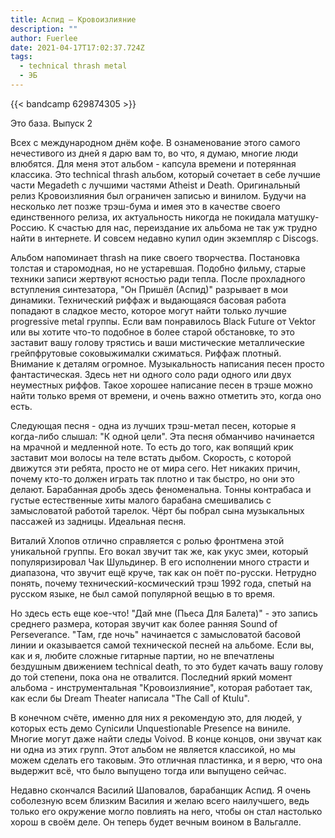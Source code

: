 ```yaml
---
title: Аспид — Кровоизлияние
description: ""
author: Fuerlee
date: 2021-04-17T17:02:37.724Z
tags:
  - technical thrash metal
  - ЭБ
---
```

{{< bandcamp 629874305 >}}

Это база. Выпуск 2

Всех с международном днём кофе. В ознаменование этого самого нечестивого из дней я дарю вам то, во что, я думаю, многие люди влюбятся. Для меня этот альбом - капсула времени и потерянная классика. Это technical thrash альбом, который сочетает в себе лучшие части Megadeth с лучшими частями Atheist и Death. Оригинальный релиз Кровоизлияния был ограничен записью и винилом. Будучи на несколько лет позже трэш-бума и имея это в качестве своего единственного релиза, их актуальность никогда не покидала матушку-Россию. К счастью для нас, переиздание их альбома не так уж трудно найти в интернете. И совсем недавно купил один экземпляр с Discogs.



Альбом напоминает thrash на пике своего творчества. Постановка толстая и старомодная, но не устаревшая. Подобно фильму, старые техники записи жертвуют ясностью ради тепла. После прохладного вступления синтезатора, "Он Пришёл (Аспид)" разрывает в мои динамики. Технический риффаж и выдающаяся басовая работа попадают в сладкое место, которое могут найти только лучшие progressive metal группы. Если вам понравилось Black Future от Vektor или вы хотите что-то подобное в более старой обстановке, то это заставит вашу голову трястись и ваши мистические металлические грейпфрутовые соковыжималки сжиматься. Риффаж плотный. Внимание к деталям огромное. Музыкальность написания песен просто фантастическая. Здесь нет ни одного соло ради одного или двух неуместных риффов. Такое хорошее написание песен в трэше можно найти только время от времени, и очень важно отметить это, когда оно есть.



Следующая песня - одна из лучших трэш-метал песен, которые я когда-либо слышал: "К одной цели". Эта песня обманчиво начинается на мрачной и медленной ноте. То есть до того, как вопящий крик заставит мои волосы на теле встать дыбом. Скорость, с которой движутся эти ребята, просто не от мира сего. Нет никаких причин, почему кто-то должен играть так плотно и так быстро, но они это делают. Барабанная дробь здесь феноменальна. Тонны контрабаса и густые естественные хиты малого барабана смешивались с замысловатой работой тарелок. Чёрт бы побрал сына музыкальных пассажей из задницы. Идеальная песня.



Виталий Хлопов отлично справляется с ролью фронтмена этой уникальной группы. Его вокал звучит так же, как укус змеи, который популяризировал Чак Шульдинер. В его исполнении много страсти и диапазона, что звучит ещё круче, так как он поёт по-русски. Нетрудно понять, почему технический-космический трэш 1992 года, спетый на русском языке, не был самой популярной вещью в то время.



Но здесь есть еще кое-что! "Дай мне (Пьеса Для Балета)" - это запись среднего размера, которая звучит как более ранняя Sound of Perseverance. "Там, где ночь" начинается с замысловатой басовой линии и оказывается самой технической песней на альбоме. Если вы, как и я, любите сложные гитарные партии, но не впечатлены бездушным движением technical death, то это будет качать вашу голову до той степени, пока она не отвалится. Последний яркий момент альбома - инструментальная "Кровоизлияние", которая работает так, как если бы Dream Theater написала "The Call of Ktulu".



В конечном счёте, именно для них я рекомендую это, для людей, у которых есть демо Cynicили Unquestionable Presence на виниле. Многие могут даже найти следы Voivod. В конце концов, они звучат как ни одна из этих групп. Этот альбом не является классикой, но мы можем сделать его таковым. Это отличная пластинка, и я верю, что она выдержит всё, что было выпущено тогда или выпущено сейчас.



Недавно скончался Василий Шаповалов, барабанщик Аспид. Я очень соболезную всем близким Василия и желаю всего наилучшего, ведь только его окружение могло повлиять на него, чтобы он стал настолько хорош в своём деле. Он теперь будет вечным воином в Вальгалле.